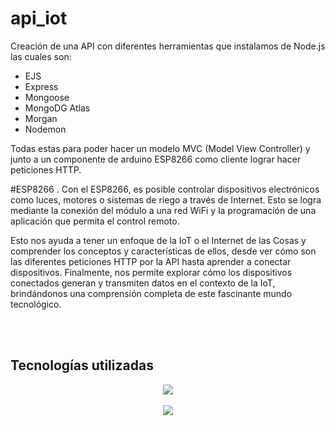 # api_iot

Creación de una API con diferentes herramientas que instalamos de Node.js las cuales son:

- EJS
- Express
- Mongoose
- MongoDG Atlas
- Morgan
- Nodemon

Todas estas para poder hacer un modelo MVC (Model View Controller) y junto a un componente de arduino ESP8266 como cliente lograr hacer peticiones HTTP.

#ESP8266
. Con el ESP8266, es posible controlar dispositivos electrónicos como luces, motores o sistemas de riego a través de Internet. Esto se logra mediante la conexión del módulo a una red WiFi y la programación de una aplicación que permita el control remoto.

Esto nos ayuda a tener un enfoque de la IoT o el Internet de las Cosas y comprender los conceptos y características de ellos, desde ver cómo son las diferentes peticiones HTTP por la API hasta aprender a conectar dispositivos. Finalmente, nos permite explorar cómo los dispositivos conectados generan y transmiten datos en el contexto de la IoT, brindándonos una comprensión completa de este fascinante mundo tecnológico.

<br>
<br>

## Tecnologías utilizadas
<p align="center">
    <img src="https://skillicons.dev/icons?i=bootstrap,nodejs,js,mongodb,express"/>
  
  
  
  <br>
  <br>
  <img src="https://img.shields.io/badge/STATUS-FINALIZADO-blue"/>
 
</p>


